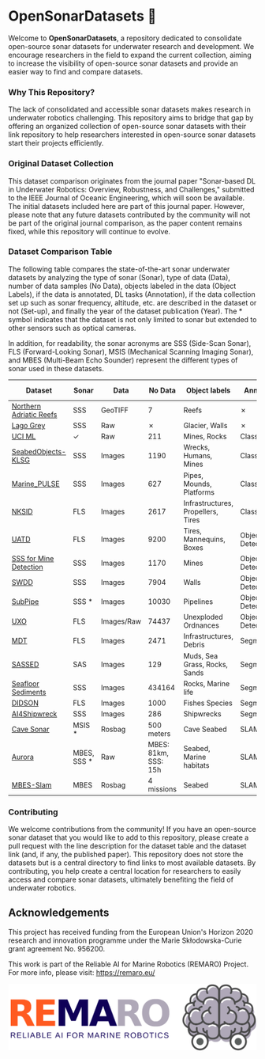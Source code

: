 # OpenSonarDatasets 🌊

Welcome to **OpenSonarDatasets**, a repository dedicated to consolidate open-source sonar datasets for underwater research and development. We encourage researchers in the field to expand the current collection, aiming to increase the visibility of open-source sonar datasets and provide an easier way to find and compare datasets.

### Why This Repository?
The lack of consolidated and accessible sonar datasets makes research in underwater robotics challenging. This repository aims to bridge that gap by offering an organized collection of open-source sonar datasets with their link repository to help researchers interested in open-source sonar datasets start their projects efficiently.

### Original Dataset Collection
This dataset comparison originates from the journal paper "Sonar-based DL in Underwater Robotics: Overview, Robustness, and Challenges," submitted to the IEEE Journal of Oceanic Engineering, which will soon be available. The initial datasets included here are part of this journal paper. However, please note that any future datasets contributed by the community will not be part of the original journal comparison, as the paper content remains fixed, while this repository will continue to evolve.

### Dataset Comparison Table
The following table compares the state-of-the-art sonar underwater datasets by analyzing the type of sonar (Sonar), type of data (Data), number of data samples (No Data), objects labeled in the data (Object Labels), if the data is annotated, DL tasks (Annotation), if the data collection set up such as sonar frequency, altitude, etc. are described in the dataset or not (Set-up), and finally the year of the dataset publication (Year). The * symbol indicates that the dataset is not only limited to sonar but extended to other sensors such as optical cameras.

In addition, for readability, the sonar acronyms are SSS (Side-Scan Sonar), FLS (Forward-Looking Sonar), MSIS (Mechanical Scanning Imaging Sonar), and MBES (Multi-Beam Echo Sounder) represent the different types of sonar used in these datasets.

| Dataset                    | Sonar     | Data       | No Data | Object labels                        | Annotation         | Set-up   | Year | Paper |
|----------------------------|-----------|------------|---------|--------------------------------------|--------------------|----------|------|------|
| [Northern Adriatic Reefs](https://doi.org/10.5281/zenodo.4608083)    | SSS       | GeoTIFF    | 7       | Reefs                                | ✗                  | ✓        | 2010 | ✗ |
| [Lago Grey](https://data.mendeley.com/datasets/jpz52pm9sc/1)                  | SSS       | Raw        | ✗       | Glacier, Walls                       | ✗                  | ✓        | 2019 | [Paper](https://agupubs.onlinelibrary.wiley.com/doi/full/10.1029/2018GL081441) |
| [UCI ML](https://doi.org/10.24432/C5T01Q)                     | ✓        | Raw        | 211     | Mines, Rocks                         | Classification     | ✗        | ✗    | ✗ |
| [SeabedObjects-KLSG](https://www.kaggle.com/datasets/enochkwatehdongbo/seabedobjects-klsg-dataset)         | SSS       | Images     | 1190    | Wrecks, Humans, Mines                | Classification     | ✗        | 2020 | [Paper](https://ieeexplore.ieee.org/stamp/stamp.jsp?arnumber=9026963) |
| [Marine_PULSE](https://doi.org/10.5281/zenodo.7922705)               | SSS       | Images     | 627     | Pipes, Mounds, Platforms             | Classification     | ✗        | 2023 | [Paper](https://www.researchgate.net/publication/374547500_Revealing_the_Potential_of_Deep_Learning_for_Detecting_Submarine_Pipelines_in_Side-Scan_Sonar_Images_An_Investigation_of_Pre-Training_Datasets) |
| [NKSID](https://github.com/Jorwnpay/Sonar-OLTR)                      | FLS       | Images     | 2617    | Infrastructures, Propellers, Tires   | Classification     | ✓        | 2024 | [Paper](https://www.sciencedirect.com/science/article/abs/pii/S0957417424003609?via%3Dihub) |
| [UATD](https://figshare.com/articles/dataset/UATD_Dataset/21331143/3)                       | FLS       | Images     | 9200    | Tires, Mannequins, Boxes             | Object Detection   | ✓        | 2022 | [Paper](https://www.nature.com/articles/s41597-022-01854-w) |
| [SSS for Mine Detection](https://figshare.com/articles/dataset/_i_Side-scan_sonar_imaging_for_Mine_detection_i_/24574879)     | SSS       | Images     | 1170    | Mines                                | Object Detection   | ✗        | 2024 | [Paper](https://www.sciencedirect.com/science/article/pii/S2352340924001045?dgcid=rss_sd_all) |
| [SWDD](https://zenodo.org/records/13692547)                       | SSS       | Images     | 7904    | Walls                                | Object Detection   | ✓        | 2024 | [Paper](https://arxiv.org/abs/2410.10554#:~:text=14%20Oct%202024%5D-,ROSAR%3A%20An%20Adversarial%20Re%2DTraining%20Framework%20for%20Robust,Side%2DScan%20Sonar%20Object%20Detection&text=This%20paper%20introduces%20ROSAR%2C%20a,underwater%20vehicles%20using%20sonar%20sensors.) |
| [SubPipe](https://zenodo.org/records/12666132)                    | SSS *     | Images     | 10030   | Pipelines                            | Object Detection   | ✓        | 2024 | [Paper](https://ieeexplore.ieee.org/document/10682150) |
| [UXO](https://zenodo.org/records/13778485)                        | FLS       | Images/Raw | 74437   | Unexploded Ordnances                 | Object Detection   | ✓        | 2024 | [Paper](https://www.researchgate.net/publication/384061712_An_Acoustic_and_Optical_Dataset_for_the_Perception_of_Underwater_Unexploded_Ordnance_UXO) |
| [MDT](https://github.com/mvaldenegro/marine-debris-fls-datasets)                        | FLS       | Images     | 2471    | Infrastructures, Debris              | Segmentation       | ✓        | 2021 | [Paper](https://www.semanticscholar.org/paper/The-Marine-Debris-Dataset-for-Forward-Looking-Sonar-Singh-Valdenegro-Toro/e6a16a2dbc11b25d8f2dd778532bf510178e6049) |
| [SASSED](https://data.mendeley.com/datasets/s5j5gzr2vc/4)                     | SAS       | Images     | 129     | Muds, Sea Grass, Rocks, Sands        | Segmentation       | ✗        | 2023 | ✗  |
| [Seafloor Sediments](https://zenodo.org/records/10209445)         | SSS       | Images     | 434164  | Rocks, Marine life                   | Segmentation       | ✓        | 2023 | [Paper](https://www.sciencedirect.com/science/article/pii/S0029801823020310) |
| [DIDSON](https://smithsonian.figshare.com/articles/dataset/DIDSON_fish_data_and_code_for_analysis/19611510)                     | FLS       | Images     | 1000| Fishes Species                      | Segmentation       | ✓     | 2022    | [Paper](https://www.mdpi.com/2073-4441/13/9/1304) |
| [AI4Shipwreck](https://umfieldrobotics.github.io/ai4shipwrecks/)               | SSS       | Images     | 286     | Shipwrecks                           | Segmentation       | ✓        | 2024 | [Paper](https://journals.sagepub.com/doi/10.1177/02783649241266853) |
| [Cave Sonar](https://cirs.udg.edu/caves-dataset/)                 | MSIS *    | Rosbag     | 500 meters       | Cave Seabed                          | SLAM               | ✓        | 2017 | [Paper](https://journals.sagepub.com/doi/pdf/10.1177/0278364917732838) | 
| [Aurora](https://ieee-dataport.org/open-access/aurora-multi-sensor-dataset-robotic-ocean-exploration)                     | MBES, SSS * | Raw      | MBES: 81km, SSS: 15h       | Seabed, Marine habitats             | SLAM               | ✓        | 2020 | [Paper](https://nora.nerc.ac.uk/id/eprint/532651/1/AURORA__A_multi_sensor_dataset_for_robotic_ocean_exploration.pdf) | 
| [MBES-Slam](https://seaward.science/data/pos/)                  | MBES      | Rosbag     | 4 missions      | Seabed                               | SLAM               | ✓        | 2022 | [Paper](https://journals.sagepub.com/doi/full/10.1177/02783649211044749) |



### Contributing

We welcome contributions from the community! If you have an open-source sonar dataset that you would like to add to this repository, please create a pull request with the line description for the dataset table and the dataset link (and, if any, the published paper). This repository does not store the datasets but is a central directory to find links to most available datasets. By contributing, you help create a central location for researchers to easily access and compare sonar datasets, ultimately benefiting the field of underwater robotics.

## Acknowledgements
This project has received funding from the European Union's Horizon 2020 research and innovation programme under the Marie Skłodowska-Curie grant agreement No. 956200.

This work is part of the Reliable AI for Marine Robotics (REMARO) Project. For more info, please visit: https://remaro.eu/

![Remaro-logo](images/remaro-right-1024.png "Remaro-logo")
